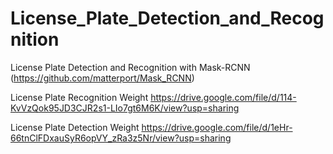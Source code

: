 # License_Plate_Detection_and_Recognition
License Plate Detection and Recognition with Mask-RCNN (https://github.com/matterport/Mask_RCNN)<br/>

License Plate Recognition Weight https://drive.google.com/file/d/114-KvVzQok95JD3CJR2s1-LIo7gt6M6K/view?usp=sharing<br/>

License Plate Detection Weight https://drive.google.com/file/d/1eHr-66tnClFDxauSyR6opVY_zRa3z5Nr/view?usp=sharing<br/>
